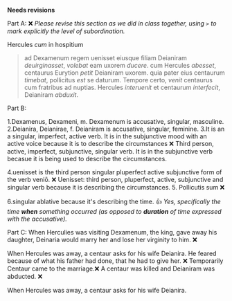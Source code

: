 **Needs revisions**

Part A:  ❌ *Please revise this section as we did in class together, using `>` to mark explicitly the level of subordination.*


Hercules *cum* in hospitium
  >ad Dexamenum regem uenisset eiusque filiam Deianiram *deuirginasset*,
   > *volebat* eam uxorem *ducere*.
cum Hercules *abesset*,
  >centaurus Eurytion *petit* Deianiram uxorem. 
quia pater eius centaurum *timebat*, 
  >pollicitus *est* se daturum.
Tempore certo, *venit* centaurus cum fratribus ad nuptias. 
  >Hercules *interuenit* et centaurum *interfecit*, Deianiram *abduxit*.
  
Part B: 

1.Dexamenus, Dexameni, m. Dexamenum is accusative, singular, masculine. 
2.Deianira, Deianirae, f. Deianiram is accusative, singular, feminine. 
3.It is an a singular, imperfect, active verb. It is in the subjunctive mood with an active voice because it is to describe the circumstances  ❌
Third person, active, imperfect, subjunctive, singular verb. It is in the subjunctive verb becasue it is being used to describe the circumstances. 

4.uenisset is the third person singular pluperfect active subjunctive form of the verb veniō.  ❌
Uenisset: third person, pluperfect, active, subjunctive and singular verb because it is describing the circumstances. 
5. Pollicutis sum  ❌

6.singular ablative because it's describing the time. 👍 *Yes, specifically the time **when** something occurred (as opposed to **duration** of time expressed with the accusative).*

Part C: 
When Herculies was visiting Dexamenum, the king, gave away his daughter, Deinaria would marry her and lose her virginity to him. ❌

When Hercules was away, a centaur asks for his wife Deianira. 
He feared because of what his father had done, that he had to give her. ❌
Temporarily Centaur came to the marriage.❌ A centaur was killed and Deianiram was abducted. ❌

When Hercules was away, a centaur asks for his wife Deianira. 



